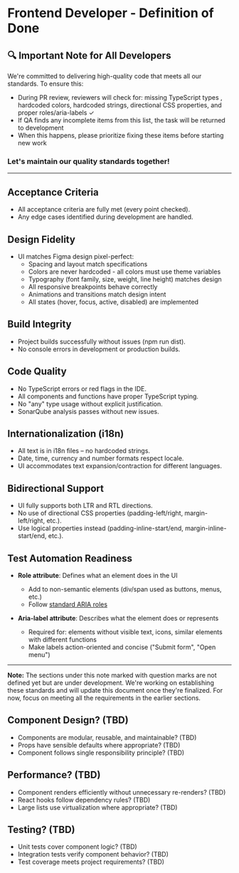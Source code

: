 # Frontend Developer - Definition of Done

## 🔍 Important Note for All Developers
We're committed to delivering high-quality code that meets all our standards. To ensure this:

* During PR review, reviewers will check for: missing TypeScript types , hardcoded colors, hardcoded strings, directional CSS properties, and proper roles/aria-labels ✓
* If QA finds any incomplete items from this list, the task will be returned to development
* When this happens, please prioritize fixing these items before starting new work

### Let's maintain our quality standards together!

---

## Acceptance Criteria
* All acceptance criteria are fully met (every point checked).
* Any edge cases identified during development are handled.

## Design Fidelity
* UI matches Figma design pixel-perfect:
    * Spacing and layout match specifications
    * Colors are never hardcoded - all colors must use theme variables
    * Typography (font family, size, weight, line height) matches design
    * All responsive breakpoints behave correctly
    * Animations and transitions match design intent
    * All states (hover, focus, active, disabled) are implemented

## Build Integrity
* Project builds successfully without issues (npm run dist).
* No console errors in development or production builds.

## Code Quality
* No TypeScript errors or red flags in the IDE.
* All components and functions have proper TypeScript typing.
* No "any" type usage without explicit justification.
* SonarQube analysis passes without new issues.


## Internationalization (i18n)
* All text is in i18n files – no hardcoded strings.
* Date, time, currency and number formats respect locale.
* UI accommodates text expansion/contraction for different languages.

## Bidirectional Support
* UI fully supports both LTR and RTL directions.
* No use of directional CSS properties (padding-left/right, margin-left/right, etc.).
* Use logical properties instead (padding-inline-start/end, margin-inline-start/end, etc.).

## Test Automation Readiness
* **Role attribute**: Defines what an element does in the UI
    * Add to non-semantic elements (div/span used as buttons, menus, etc.)
    * Follow [standard ARIA roles](https://www.w3.org/TR/wai-aria-1.1/#role_definitions)

* **Aria-label attribute**: Describes what the element does or represents
    * Required for: elements without visible text, icons, similar elements with different functions
    * Make labels action-oriented and concise ("Submit form", "Open menu")

---

**Note:** The sections under this note marked with question marks are not defined yet but are under development. We're working on establishing these standards and will update this document once they're finalized. For now, focus on meeting all the requirements in the earlier sections.

## Component Design? (TBD)
* Components are modular, reusable, and maintainable? (TBD)
* Props have sensible defaults where appropriate? (TBD)
* Component follows single responsibility principle? (TBD)

## Performance? (TBD)
* Component renders efficiently without unnecessary re-renders? (TBD)
* React hooks follow dependency rules? (TBD)
* Large lists use virtualization where appropriate? (TBD)

## Testing? (TBD)
* Unit tests cover component logic? (TBD)
* Integration tests verify component behavior? (TBD)
* Test coverage meets project requirements? (TBD)